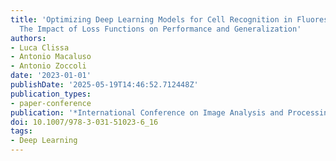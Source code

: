 ```yaml
---
title: 'Optimizing Deep Learning Models for Cell Recognition in Fluorescence Microscopy:
  The Impact of Loss Functions on Performance and Generalization'
authors:
- Luca Clissa
- Antonio Macaluso
- Antonio Zoccoli
date: '2023-01-01'
publishDate: '2025-05-19T14:46:52.712448Z'
publication_types:
- paper-conference
publication: '*International Conference on Image Analysis and Processing*'
doi: 10.1007/978-3-031-51023-6_16
tags:
- Deep Learning
---
```

